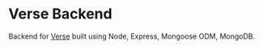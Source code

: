 # Verse Backend
Backend for [Verse](https://github.com/jugalkpatel/E-commerce/tree/development--frontend) built using Node, Express, Mongoose ODM, MongoDB.

